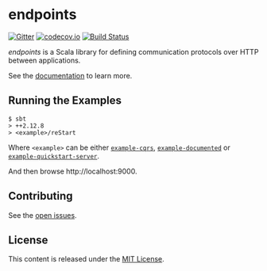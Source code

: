 # endpoints 

[![Gitter](https://badges.gitter.im/.svg)](https://gitter.im/julienrf/endpoints)
[![codecov.io](http://codecov.io/github/julienrf/endpoints/coverage.svg?branch=master)](http://codecov.io/github/julienrf/endpoints?branch=master)
[![Build Status](https://travis-ci.org/julienrf/endpoints.svg?branch=master)](https://travis-ci.org/julienrf/endpoints)


*endpoints* is a Scala library for defining communication protocols over HTTP between
applications.

See the [documentation](http://julienrf.github.io/endpoints) to learn more.

## Running the Examples

~~~
$ sbt
> ++2.12.8
> <example>/reStart
~~~

Where `<example>` can be either
[`example-cqrs`](documentation/examples/cqrs),
[`example-documented`](documentation/examples/documented)
or [`example-quickstart-server`](documentation/examples/quickstart).

And then browse http://localhost:9000.

## Contributing

See the [open issues](https://github.com/julienrf/endpoints/issues).

## License

This content is released under the [MIT License](http://opensource.org/licenses/mit-license.php).
